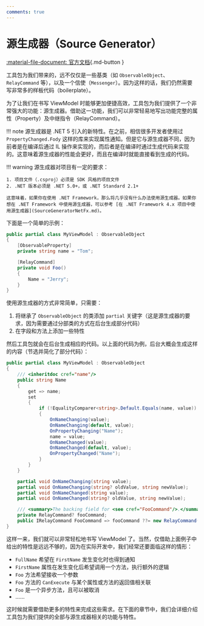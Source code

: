 ```yaml
---
comments: true
---
```


# 源生成器（Source Generator）

[:material-file-document: 官方文档](https://learn.microsoft.com/zh-cn/dotnet/communitytoolkit/mvvm/generators/overview){.md-button }

工具包为我们带来的，远不仅仅是一些基类（如 `ObservableObject`、`RelayCommand` 等），以及一个信使（`Messenger`）。因为这样的话，我们仍然需要写非常多的样板代码（boilerplate）。

为了让我们在书写 ViewModel 时能够更加便捷高效，工具包为我们提供了一个非常强大的功能：源生成器。借助这一功能，我们可以非常轻易地写出功能完整的属性（Property）及中继指令（RelayCommand）。

!!! note
    源生成器是 .NET 5 引入的新特性。在之前，相信很多开发者使用过 `PropertyChanged.Fody` 这样的库来实现属性通知。但是它与源生成器不同，因为前者是在编译后通过 IL 操作来实现的，而后者是在编译时通过生成代码来实现的。这意味着源生成器的性能会更好，而且在编译时就能直接看到生成的代码。

!!! warning
    源生成器对项目有一定的要求：

    1. 项目文件（.csproj）必须是 SDK 风格的项目文件
    2. .NET 版本必须是 .NET 5.0+，或 .NET Standard 2.1+

    这意味着，如果你在使用 .NET Framework，那么将几乎没有什么办法使用源生成器。如果你想在 .NET Framework 中使用源生成器，可以参考 [在 .NET Framework 4.x 项目中使用源生成器](SourceGeneratorNetFx.md)。

下面是一个简单的示例：

```csharp
public partial class MyViewModel : ObservableObject
{
    [ObservableProperty]
    private string name = "Tom";

    [RelayCommand]
    private void Foo()
    {
        Name = "Jerry";
    }
}
```

使用源生成器的方式非常简单，只需要：

1. 将继承了 `ObservableObject` 的类添加 `partial` 关键字（这是源生成器的要求，因为需要通过分部类的方式在后台生成部分代码）
2. 在字段和方法上添加一些特性

然后工具包就会在后台生成相应的代码。以上面的代码为例，后台大概会生成这样的内容（节选并简化了部分代码）：

```csharp
public partial class MyViewModel : ObservableObject
{
    /// <inheritdoc cref="name"/>
    public string Name
    {
        get => name;
        set
        {
            if (!EqualityComparer<string>.Default.Equals(name, value))
            {
                OnNameChanging(value);
                OnNameChanging(default, value);
                OnPropertyChanging("Name");
                name = value;
                OnNameChanged(value);
                OnNameChanged(default, value);
                OnPropertyChanged("Name");
            }
        }
    }

    partial void OnNameChanging(string value);
    partial void OnNameChanging(string? oldValue, string newValue);
    partial void OnNameChanged(string value);
    partial void OnNameChanged(string? oldValue, string newValue);

    /// <summary>The backing field for <see cref="FooCommand"/>.</summary>
    private RelayCommand? fooCommand;
    public IRelayCommand FooCommand => fooCommand ??= new RelayCommand(new Action(Foo));
}
```

这样一来，我们就可以非常轻松地书写 ViewModel 了。当然，仅借助上面例子中给出的特性是远远不够的，因为在实际开发中，我们经常还要面临这样的情形：

- `FullName` 希望在 `FirstName` 发生变化时也得到通知
- `FirstName` 属性在发生变化后希望调用一个方法，执行额外的逻辑
- `Foo` 方法希望接收一个参数
- `Foo` 方法的 `CanExecute` 与某个属性或方法的返回值相关联
- `Foo` 是一个异步方法，且可以被取消
- ……

这时候就需要借助更多的特性来完成这些需求。在下面的章节中，我们会详细介绍工具包为我们提供的全部与源生成器相关的功能与特性。
